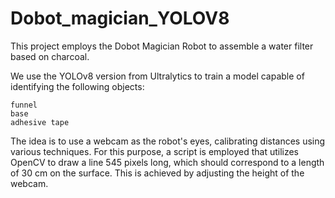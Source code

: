 # Dobot_magician_YOLOV8

This project employs the Dobot Magician Robot to assemble a water filter based on charcoal.

We use the YOLOv8 version from Ultralytics to train a model capable of identifying the following objects:

    funnel
    base
    adhesive tape

The idea is to use a webcam as the robot's eyes, calibrating distances using various techniques. For this purpose, a script is employed that utilizes OpenCV to draw a line 545 pixels long, which should correspond to a length of 30 cm on the surface. This is achieved by adjusting the height of the webcam.
